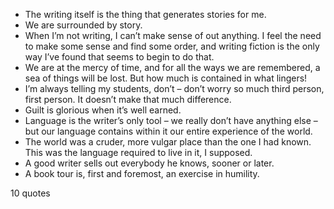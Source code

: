  - The writing itself is the thing that generates stories for me.
 - We are surrounded by story.
 - When I’m not writing, I can’t make sense of out anything. I feel the need to make some sense and find some order, and writing fiction is the only way I’ve found that seems to begin to do that.
 - We are at the mercy of time, and for all the ways we are remembered, a sea of things will be lost. But how much is contained in what lingers!
 - I’m always telling my students, don’t – don’t worry so much third person, first person. It doesn’t make that much difference.
 - Guilt is glorious when it’s well earned.
 - Language is the writer’s only tool – we really don’t have anything else – but our language contains within it our entire experience of the world.
 - The world was a cruder, more vulgar place than the one I had known. This was the language required to live in it, I supposed.
 - A good writer sells out everybody he knows, sooner or later.
 - A book tour is, first and foremost, an exercise in humility.

10 quotes